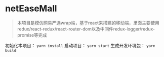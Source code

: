 # netEaseMall
> 本项目是模仿网易严选wrap端，基于react来搭建的移动端，里面主要使用redux/react-redux/react-router-dom以及中间件redux-logger/redux-promise等完成

初始化本项目：
`yarn install`
启动项目：
`yarn start`
生成开发环境包：
`yarn build`



